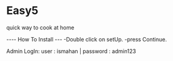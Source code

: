 # Easy5
quick way to cook at home

---- How To Install ---
-Double click on setUp.
-press Continue.

Admin LogIn: user : ismahan  |  password : admin123


